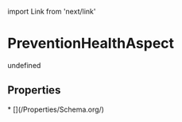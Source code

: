 import Link from 'next/link'
# PreventionHealthAspect

undefined

## Properties

<Grid>
* [](/Properties/Schema.org/)

</Grid>

